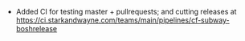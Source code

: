 * Added CI for testing master + pullrequests; and cutting releases at https://ci.starkandwayne.com/teams/main/pipelines/cf-subway-boshrelease
